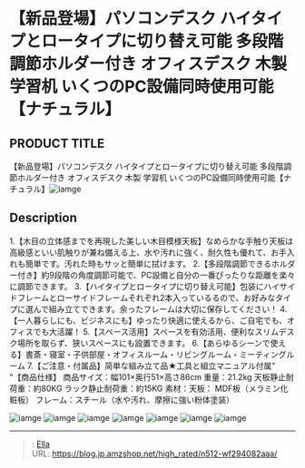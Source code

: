 # 【新品登場】パソコンデスク ハイタイプとロータイプに切り替え可能 多段階調節ホルダー付き オフィスデスク 木製 学習机 いくつのPC設備同時使用可能【ナチュラル】


## PRODUCT TITLE 

【新品登場】パソコンデスク ハイタイプとロータイプに切り替え可能 多段階調節ホルダー付き オフィスデスク 木製 学習机 いくつのPC設備同時使用可能【ナチュラル】![iamge](https://b2bfiles1.gigab2b.cn/image/wkseller/301/20220801_f9ad6f8231b9f9ce07d4569875eced18.jpg)

## Description

1.【木目の立体感までを再現した美しい木目模様天板】なめらかな手触り天板は高級感といい肌触りが兼ね備える上、水や汚れに強く、耐久性も優れて、お手入れも簡単です。汚れた時もサッと簡単に拭けます。
2.【多段階調節できるホルダー付き】約9段階の角度調節可能で、PC設備と自分の一番ぴったりな距離を楽々に調節できます。
3.【ハイタイプとロータイプに切り替え可能】包装にハイサイドフレームとローサイドフレームそれぞれ2本入っているるので、お好みなタイプに選んで組み立てできます。余ったフレームは大切に保存してください！
4.【一人暮らしにも、ビジネスにも】ゆったり快適に使えるから、ご自宅でも、オフィスでも大活躍！
5.【スペース活用】スペースを有効活用、便利なスリムデスク場所を取らず、狭いスペースにも設置できます。
6.【あらゆるシーンで使える】書斎・寝室・子供部屋・オフィスルーム・リビングルーム・ミーティングルーム
7.【ご注意・付属品】简単な組み立て品★工具と組立マニュアル付属&#34;
&#34;【商品仕様】
商品サイズ：幅101×奥行51×高さ86cm
重量：21.2kg    天板静止耐荷重：約80KG  ラック静止耐荷重：約15KG
素材：天板： MDF板（メラミン化粧板） フレーム：スチール（水や汚れ、摩擦に強い粉体塗装）


![iamge](https://b2bfiles1.gigab2b.cn/image/wkseller/301/20220801_e31870c4c79f5ec0a9599b2783267072.jpg)
![iamge](https://b2bfiles1.gigab2b.cn/image/wkseller/301/20220926_a6978ed0a78a4cf4732aa920c4892539.jpg)
![iamge](https://b2bfiles1.gigab2b.cn/image/wkseller/301/20220926_c2a9a6ec60861113faf0bc8df3841ec6.jpg)
![iamge](https://b2bfiles1.gigab2b.cn/image/wkseller/301/20220926_f2aef60bfb7c4dc368aecf93815cdaf1.jpg)
![iamge](https://b2bfiles1.gigab2b.cn/image/wkseller/301/20220905_663840befe25204360cc882b04ed293c.jpg)
![iamge](https://b2bfiles1.gigab2b.cn/image/wkseller/301/20220926_f235581557c94567c7776dbbfc1a2219.jpg)
![iamge](https://b2bfiles1.gigab2b.cn/image/wkseller/301/20220905_b886379d08c7673ed94a3c801728e0f9.jpg)


---

> : [Ella](https://blog.jp.amzshop.net/)  
> URL: https://blog.jp.amzshop.net/high_rated/n512-wf294082aaa/  


